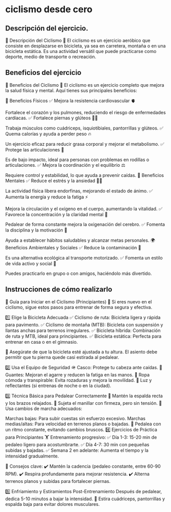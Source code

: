 # ciclismo desde cero

##  Descripción del ejercicio.
🚴 Descripción del Ciclismo 🚴
El ciclismo es un ejercicio aeróbico que consiste en desplazarse en bicicleta, ya sea en carretera, montaña o en una bicicleta estática. Es una actividad versátil que puede practicarse como deporte, medio de transporte o recreación.

## Beneficios del ejercicio
🚴 Beneficios del Ciclismo 🚴
El ciclismo es un ejercicio completo que mejora la salud física y mental. Aquí tienes sus principales beneficios:

💪 Beneficios Físicos
✅ Mejora la resistencia cardiovascular 🫀

Fortalece el corazón y los pulmones, reduciendo el riesgo de enfermedades cardíacas.
✅ Fortalece piernas y glúteos 🦵🍑

Trabaja músculos como cuádriceps, isquiotibiales, pantorrillas y glúteos.
✅ Quema calorías y ayuda a perder peso 🔥

Un ejercicio eficaz para reducir grasa corporal y mejorar el metabolismo.
✅ Protege las articulaciones 🦴

Es de bajo impacto, ideal para personas con problemas en rodillas o articulaciones.
✅ Mejora la coordinación y el equilibrio ⚖️

Requiere control y estabilidad, lo que ayuda a prevenir caídas.
🧠 Beneficios Mentales
✅ Reduce el estrés y la ansiedad 🧘‍♂️

La actividad física libera endorfinas, mejorando el estado de ánimo.
✅ Aumenta la energía y reduce la fatiga ⚡

Mejora la circulación y el oxígeno en el cuerpo, aumentando la vitalidad.
✅ Favorece la concentración y la claridad mental 🎯

Pedalear de forma constante mejora la oxigenación del cerebro.
✅ Fomenta la disciplina y la motivación 🚀

Ayuda a establecer hábitos saludables y alcanzar metas personales.
🌍 Beneficios Ambientales y Sociales
✅ Reduce la contaminación 🌱

Es una alternativa ecológica al transporte motorizado.
✅ Fomenta un estilo de vida activo y social 🤝

Puedes practicarlo en grupo o con amigos, haciéndolo más divertido.

## Instrucciones de cómo realizarlo
🚴 Guía para Iniciar en el Ciclismo (Principiantes) 🚴
Si eres nuevo en el ciclismo, sigue estos pasos para entrenar de forma segura y efectiva.

1️⃣ Elige la Bicicleta Adecuada
✅ Ciclismo de ruta: Bicicleta ligera y rápida para pavimento.
✅ Ciclismo de montaña (MTB): Bicicleta con suspensión y llantas anchas para terrenos irregulares.
✅ Bicicleta híbrida: Combinación de ruta y MTB, ideal para principiantes.
✅ Bicicleta estática: Perfecta para entrenar en casa o en el gimnasio.

🔹 Asegúrate de que la bicicleta esté ajustada a tu altura. El asiento debe permitir que tu pierna quede casi estirada al pedalear.

2️⃣ Usa el Equipo de Seguridad
🪖 Casco: Protege tu cabeza ante caídas.
🧤 Guantes: Mejoran el agarre y reducen la fatiga en las manos.
👕 Ropa cómoda y transpirable: Evita rozaduras y mejora la movilidad.
🚴 Luz y reflectantes (si entrenas de noche o en la ciudad).

3️⃣ Técnica Básica para Pedalear Correctamente
🔹 Mantén la espalda recta y los brazos relajados.
🔹 Sujeta el manillar con firmeza, pero sin tensión.
🔹 Usa cambios de marcha adecuados:

Marchas bajas: Para subir cuestas sin esfuerzo excesivo.
Marchas medias/altas: Para velocidad en terrenos planos o bajadas.
🔹 Pedalea con un ritmo constante, evitando cambios bruscos.
4️⃣ Ejercicios de Práctica para Principiantes
🏋️ Entrenamiento progresivo:
✅ Día 1-3: 15-20 min de pedaleo ligero para acostumbrarte.
✅ Día 4-7: 30 min con pequeñas subidas y bajadas.
✅ Semana 2 en adelante: Aumenta el tiempo y la intensidad gradualmente.

📌 Consejos clave:
✔️ Mantén la cadencia (pedaleo constante, entre 60-90 RPM).
✔️ Respira profundamente para mejorar resistencia.
✔️ Alterna terrenos planos y subidas para fortalecer piernas.

5️⃣ Enfriamiento y Estiramientos Post-Entrenamiento
Después de pedalear, dedica 5-10 minutos a bajar la intensidad.
🦵 Estira cuádriceps, pantorrillas y espalda baja para evitar dolores musculares.

